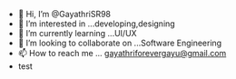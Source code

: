 - 👋 Hi, I’m @GayathriSR98
- 👀 I’m interested in ...developing,designing
- 🌱 I’m currently learning ...UI/UX
- 💞️ I’m looking to collaborate on ...Software Engineering 
- 📫 How to reach me ... gayathriforevergayu@gmail.com
- test
<!---
GayathriSR98/GayathriSR98 is a ✨ special ✨ repository because its `README.md` (this file) appears on your GitHub profile.
You can click the Preview link to take a look at your changes.
--->
